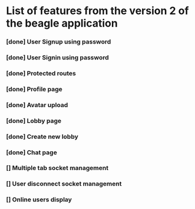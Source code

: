 # List of features from the version 2 of the beagle application

### [done] User Signup using password

### [done] User Signin using password

### [done] Protected routes

### [done] Profile page

### [done] Avatar upload

### [done] Lobby page

### [done] Create new lobby

### [done] Chat page

### [] Multiple tab socket management

### [] User disconnect socket management

### [] Online users display
